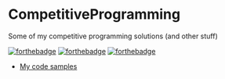 # CompetitiveProgramming
Some of my competitive programming solutions (and other stuff)

[![forthebadge](https://forthebadge.com/images/badges/made-with-c-plus-plus.svg)](#)
[![forthebadge](https://forthebadge.com/images/badges/does-not-contain-treenuts.svg)](#)
[![forthebadge](https://forthebadge.com/images/badges/powered-by-oxygen.svg)](#)
- [My code samples](CodeSamples)
